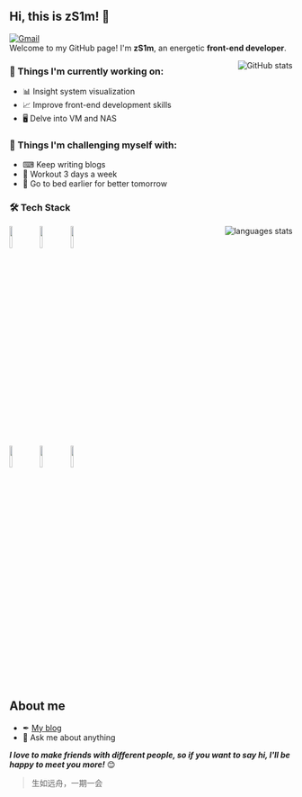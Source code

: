 ## Hi, this is zS1m! 👋 
[![Gmail](https://img.shields.io/badge/-chaosspades@gmail.com-c14438?style=flat&logo=Gmail&logoColor=white)](mailto:chaosspades@gmail.com)  
Welcome to my GitHub page! I'm **zS1m**, an energetic **front-end developer**.

<a href="https://github.com/anuraghazra/github-readme-stats">
  <img align="right" alt="GitHub stats" src="https://github-readme-stats.vercel.app/api?username=zS1m&show_icons=true&theme=buefy&count_private=true" />
</a> 

### 💼 Things I'm currently working on: 
- 📊 Insight system visualization 
- 📈 Improve front-end development skills 
- 🖥 Delve into VM and NAS

### 🌱 Things I'm challenging myself with: 
- ⌨ Keep writing blogs 
- 💪 Workout 3 days a week 
- 🛌 Go to bed earlier for better tomorrow

### 🛠 Tech Stack 
<p>
  <a href="https://github.com/anuraghazra/github-readme-stats">
    <img align="right" alt="languages stats" src="https://github-readme-stats.vercel.app/api/top-langs/?username=zS1m&layout=compact&card_width=417&count_private=true" />
  </a> 
  <code><img width="10%" src="https://www.vectorlogo.zone/logos/javascript/javascript-ar21.svg"></code>
  <code><img width="10%" src="https://www.vectorlogo.zone/logos/w3_html5/w3_html5-ar21.svg"></code>
  <code><img width="10%" src="https://www.vectorlogo.zone/logos/w3_css/w3_css-ar21.svg"></code> 
  <br /> 
  <code><img width="10%" src="https://www.vectorlogo.zone/logos/vuejs/vuejs-ar21.svg"></code>
  <code><img width="10%" src="https://www.vectorlogo.zone/logos/angular/angular-ar21.svg"></code>
  <code><img width="10%" src="https://www.vectorlogo.zone/logos/git-scm/git-scm-ar21.svg"></code>
</p>
&nbsp;

## About me 
- ✒ [My blog](https://contrails.space)
- 💬 Ask me about anything

***I love to make friends with different people, so if you want to say hi, I'll be happy to meet you more!*** 😊 
> 生如远舟，一期一会

<!--
**zS1m/zS1m** is a ✨ _special_ ✨ repository because its `README.md` (this file) appears on your GitHub profile.

Here are some ideas to get you started:

- 🔭 I’m currently working on ...
- 🌱 I’m currently learning ...
- 👯 I’m looking to collaborate on ...
- 🤔 I’m looking for help with ...
- 💬 Ask me about ...
- 📫 How to reach me: ...
- 😄 Pronouns: ...
- ⚡ Fun fact: ...
-->
